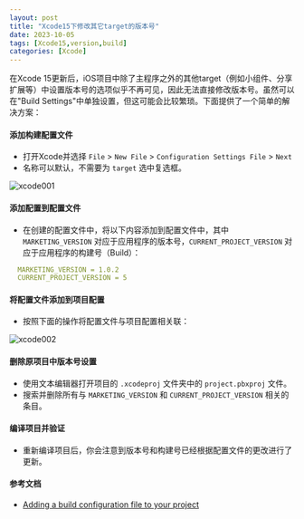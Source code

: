 ```yaml
---
layout: post
title: "Xcode15下修改其它target的版本号"
date: 2023-10-05
tags: [Xcode15,version,build]
categories: [Xcode]
--- 
```



在Xcode 15更新后，iOS项目中除了主程序之外的其他target（例如小组件、分享扩展等）中设置版本号的选项似乎不再可见，因此无法直接修改版本号。虽然可以在"Build Settings"中单独设置，但这可能会比较繁琐。下面提供了一个简单的解决方案：

#### 添加构建配置文件
- 打开Xcode并选择 `File` > `New File` > `Configuration Settings File` > `Next`
- 名称可以默认，不需要为 `target` 选中复选框。

![xcode001](https://docs-assets.developer.apple.com/published/2644ce60d016773eec58777b20fa0216/build-configuration-creation@2x.png)

#### 添加配置到配置文件
- 在创建的配置文件中，将以下内容添加到配置文件中，其中 `MARKETING_VERSION` 对应于应用程序的版本号，`CURRENT_PROJECT_VERSION` 对应于应用程序的构建号（Build）：

``` yaml
  MARKETING_VERSION = 1.0.2
  CURRENT_PROJECT_VERSION = 5
```

#### 将配置文件添加到项目配置
- 按照下面的操作将配置文件与项目配置相关联：

![xcode002](https://docs-assets.developer.apple.com/published/0923c1e0e0a76674a2cbdd81ca108379/build-configuration-mapping@2x.png)

#### 删除原项目中版本号设置
- 使用文本编辑器打开项目的 `.xcodeproj` 文件夹中的 `project.pbxproj` 文件。
- 搜索并删除所有与 `MARKETING_VERSION` 和 `CURRENT_PROJECT_VERSION` 相关的条目。

#### 编译项目并验证
- 重新编译项目后，你会注意到版本号和构建号已经根据配置文件的更改进行了更新。


#### 参考文档
- [Adding a build configuration file to your project](https://developer.apple.com/documentation/xcode/adding-a-build-configuration-file-to-your-project) 
